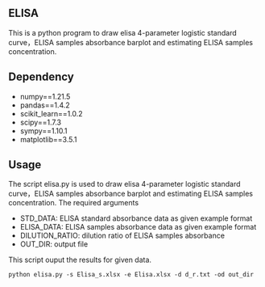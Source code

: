 ## ELISA
This is a python program to draw elisa 4-parameter logistic standard curve，ELISA samples absorbance barplot and estimating ELISA samples concentration.
## Dependency
* numpy==1.21.5
* pandas==1.4.2
* scikit_learn==1.0.2
* scipy==1.7.3
* sympy==1.10.1
* matplotlib==3.5.1
## Usage
The script elisa.py is used to draw elisa 4-parameter logistic standard curve，ELISA samples absorbance barplot and estimating ELISA samples concentration.
The required arguments
* STD_DATA: ELISA standard absorbance data as given example format
* ELISA_DATA: ELISA samples absorbance data as given example format
* DILUTION_RATIO: dilution ratio of ELISA samples absorbance
* OUT_DIR: output file 

This script ouput the results for given data.

```python elisa.py -s Elisa_s.xlsx -e Elisa.xlsx -d d_r.txt -od out_dir```
